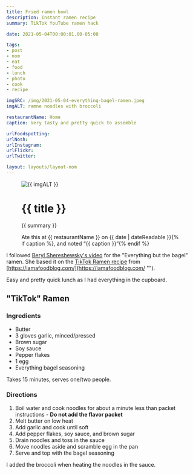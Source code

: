 ```yaml
---
title: Fried ramen bowl
description: Instant ramen recipe
summary: TikTok YouTube ramen hack

date: 2021-05-04T00:00:01.00-05:00

tags:
- post
- nom
- eat
- food
- lunch
- photo
- cook
- recipe

imgSRC: /img/2021-05-04-everything-bagel-ramen.jpeg
imgALT: ramne noodles with broccoli

restaurantName: Home
caption: Very tasty and pretty quick to assemble

urlFoodspotting: 
urlNosh: 
urlInstagram: 
urlFlickr:
urlTwitter: 

layout: layouts/layout-nom
---
```

<figure class="nom">
	<img class="u-photo img-border" src="{{ imgSRC }}" alt="{{ imgALT }}">
	<figcaption>
		<h1 class="title p-name">{{ title }}</h1>
		<p class="summary">{{ summary }}</p>
		<p>Ate this at {{ restaurantName }} on <time class="dt-published" datetime="{{ date | dateIso }}">{{ date | dateReadable }}</time>{% if caption %}, and noted <q class="caption">{{ caption }}</q>{% endif %}
	</figcaption>
</figure>

I followed [Beryl Shereshewsky's video](https://youtu.be/qxfq4dkzLls?t=42 "YouTube") for the "Everything but the bagel" ramen. She based it on the [TikTok Ramen recipe](https://iamafoodblog.com/tiktok-ramen/ "recipe page") from [https://iamafoodblog.com/](https://iamafoodblog.com/ "").

Easy and pretty quick lunch as I had everything in the cupboard.

<section class="h-recipe">
<h2>"TikTok" Ramen</h2>

<h3>Ingredients</h3>

<ul>
<li class="p-ingredient">Butter</li>
<li class="p-ingredient">3 gloves garlic, minced/pressed</li>
<li class="p-ingredient">Brown sugar</li>
<li class="p-ingredient">Soy sauce</li>
<li class="p-ingredient">Pepper flakes</li>
<li class="p-ingredient">1 egg</li>
<li class="p-ingredient">Everything bagel seasoning</li>
</ul>


<p>Takes <time class="dt-duration" datetime="10M">15 minutes</time>, serves <data class="p-yield" value="2">one/two people</data>.</p>

<div class="e-instructions">
<h3>Directions</h3>
<ol>
<li>Boil water and cook noodles for about a minute less than packet instructions - <strong>Do not add the flavor packet</strong></li>
<li>Melt butter on low heat</li>
<li>Add garlic and cook until soft</li>
<li>Add pepper flakes, soy sauce, and brown sugar</li>
<li>Drain noodles and toss in the sauce</li>
<li>Move noodles aside and scramble egg in the pan</li>
<li>Serve and top with the bagel seasoning</li>
</ol>
</div>

<p>I added the broccoli when heating the noodles in the sauce.</p>
</section>
